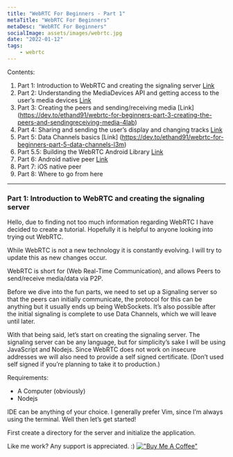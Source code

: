 ```yaml
---
title: "WebRTC For Beginners - Part 1"
metaTitle: "WebRTC For Beginners"
metaDesc: "WebRTC For Beginners"
socialImage: assets/images/webrtc.jpg
date: "2022-01-12"
tags:
	- webrtc
---
```


Contents:
1. Part 1: Introduction to WebRTC and creating the signaling server [Link](https://dev.to/ethand91/webrtc-for-beginners-1l14)
2. Part 2: Understanding the MediaDevices API and getting access to the user’s media devices [Link](https://dev.to/ethand91/webrtc-for-beginners-part-2-mediadevices-142d)
3. Part 3: Creating the peers and sending/receiving media [Link] (https://dev.to/ethand91/webrtc-for-beginners-part-3-creating-the-peers-and-sendingreceiving-media-4lab)
4. Part 4: Sharing and sending the user’s display and changing tracks [Link](https://dev.to/ethand91/webrtc-for-beginners-part-4-screen-share-42p6)
5. Part 5: Data Channels basics [Link] (https://dev.to/ethand91/webrtc-for-beginners-part-5-data-channels-l3m)
6. Part 5.5: Building the WebRTC Android Library [Link](https://dev.to/ethand91/webrtc-for-beginners-part-55-building-the-webrtc-android-library-e8l)
7. Part 6: Android native peer [Link](https://dev.to/ethand91/webrtc-for-beginners-part-6-android-231l)
8. Part 7: iOS native peer
9. Part 8: Where to go from here

- - - -
### Part 1: Introduction to WebRTC and creating the signaling server

Hello, due to finding not too much information regarding WebRTC I have decided to create a tutorial. Hopefully it is helpful to anyone looking into trying out WebRTC. 

While WebRTC is not a new technology it is constantly evolving. I will try to update this as new changes occur. 

WebRTC is short for (Web Real-Time Communication), and allows Peers to send/receive media/data via P2P.

Before we dive into the fun parts, we need to set up a Signaling server so that the peers can initially communicate, the protocol for this can be anything but it usually ends up being WebSockets. It’s also possible after the initial signaling is complete to use Data Channels, which we will leave until later. 

With that being said, let’s start on creating the signaling server.
The signaling server can be any language, but for simplicity’s sake I will be using JavaScript and Nodejs.
Since WebRTC does not work on insecure addresses we will also need to provide a self signed certificate. (Don’t used self signed if you’re planning to take it to production.)

Requirements:
* A Computer (obviously)
* Nodejs

IDE can be anything of your choice. I generally prefer Vim, since I’m always using the terminal.
Well then let’s get started!

First create a directory for the server and initialize the application.


Like me work? Any support is appreciated. :)
[!["Buy Me A Coffee"](https://www.buymeacoffee.com/assets/img/custom_images/orange_img.png)](https://www.buymeacoffee.com/ethand9999)